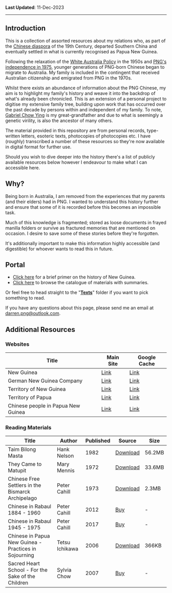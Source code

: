 **Last Updated**: 11-Dec-2023

---

## Introduction

This is a collection of assorted resources about my relations who, as part of the [Chinese diaspora](https://www.unesco.org/en/articles/overseas-chinese-long-history-0) of the 19th Century, departed Southern China and eventually settled in what is currently recognised as Papua New Guinea. 

Following the relaxation of the [White Australia Policy](https://www.nma.gov.au/defining-moments/resources/white-australia-policy#:~:text=On%2023%20December%201901%20the,non%2DBritish%20migration%20to%20Australia.) in the 1950s and [PNG's independence in 1975](https://www.naa.gov.au/help-your-research/fact-sheets/independence-papua-new-guinea), younger generations of PNG-born Chinese began to migrate to Australia. My family is included in the contingent that received Australian citizenship and emigrated from PNG in the 1970s.

Whilst there exists an abundance of information about the PNG Chinese, my aim is to highlight my family's history and weave it into the backdrop of what's already been chronicled. This is an extension of a personal project to digitise my extensive family tree, building upon work that has occurred over the past decade by persons within and independent of my family. To note, [Gabriel Chow Ying](https://github.com/darrenpng/png-resources/blob/main/texts/Correspondence%20to%20Pacific%20Administration.md) is my great-grandfather and due to what is seemingly a genetic virility, is also the ancestor of many others.

The material provided in this repository are from personal records, type-written letters, esoteric texts, photocopies of photocopies etc. I have (roughly) transcribed a number of these resources so they're now available in digital format for further use. 

Should you wish to dive deeper into the history there's a list of publicly available resources below however I endeavour to make what I can accessible here.


## Why?

Being born in Australia, I am removed from the experiences that my parents (and their elders) had in PNG. I wanted to understand this history further and ensure that some of it is recorded before this becomes an impossible task.

Much of this knowledge is fragmented; stored as loose documents in frayed manilla folders or survive as fractured memories that are mentioned on occasion. I desire to save some of these stories before they're forgotten. 

It's additionally important to make this information highly accessible (and digestible) for whoever wants to read this in future.

## Portal

- [Click here](https://github.com/darrenpng/png-resources/blob/main/history.md) for a brief primer on the history of New Guinea.
- [Click here](https://github.com/darrenpng/png-resources/blob/main/catalogue.md) to browse the catalogue of materials with summaries.

Or feel free to head straight to the "**[Texts](https://github.com/darrenpng/png-resources/tree/main/texts)**" folder if you want to pick something to read. 

If you have any questions about this page, please send me an email at darren.png@outlook.com.

## Additional Resources

### Websites

| Title                              | Main Site                                                       | Google Cache                                                                                                                                |
| ---------------------------------- | --------------------------------------------------------------- | ------------------------------------------------------------------------------------------------------------------------------------------- |
| New Guinea                         | [Link](https://www.britannica.com/place/New-Guinea)             | [Link](https://webcache.googleusercontent.com/search?q=cache:https://www.britannica.com/place/New-Guinea&sca_esv=589705956&strip=1&vwsrc=0) |
| German New Guinea Company          | [Link](https://en.wikipedia.org/wiki/German_New_Guinea_Company) | [Link](https://webcache.googleusercontent.com/search?q=cache:https://en.wikipedia.org/wiki/German_New_Guinea_Company)                       |
| Territory of New Guinea            | [Link](https://en.wikipedia.org/wiki/Territory_of_New_Guinea)   | [Link](https://webcache.googleusercontent.com/search?q=cache:https://en.wikipedia.org/wiki/Territory_of_New_Guinea)                         |
| Territory of Papua                 | [Link](https://en.wikipedia.org/wiki/Territory_of_Papua)        | [Link](https://webcache.googleusercontent.com/search?q=cache:https://en.wikipedia.org/wiki/Territory_of_Papua)                              |
| Chinese people in Papua New Guinea | [Link](https://en.wikipedia.org/wiki/Chinese_people_in_Papua_New_Guinea)                                                        | [Link](https://webcache.googleusercontent.com/search?q=cache:https://en.wikipedia.org/wiki/Chinese_people_in_Papua_New_Guinea)              |

### Reading Materials

| Title                                                 | Author         | Published | Source                                                                                         | Size   |
| ----------------------------------------------------- | -------------- | --------- | ---------------------------------------------------------------------------------------------- | ------ |
| Taim Bilong Masta                                     | Hank Nelson    | 1982      | [Download](https://1drv.ms/b/s!AvQ55TzuN2kjuz3pc7WTR0xnUOxw)                                   | 56.2MB |
| They Came to Matupit                                  | Mary Mennis    | 1972      | [Download](https://1drv.ms/b/s!AvQ55TzuN2kjoTWFGeVpltHBgOi7)                                   | 33.6MB |
| Chinese Free Settlers in the Bismarck Archipelago     | Peter Cahill   | 1973      | [Download](https://1drv.ms/b/s!AvQ55TzuN2kjoTSCVGvB0EPfTNwU)                                   | 2.3MB  |
| Chinese in Rabaul 1884 - 1960                         | Peter Cahill   | 2012      | [Buy](https://www.copyright.net.au/1/home/needed-but-not-wanted-chinese-in-rabaul)             | -      |
| Chinese in Rabaul 1945 - 1975                         | Peter Cahill   | 2017      | [Buy](https://www.copyright.net.au/1/home/same-same-but-different-chinese-in-rabaul-1945-1975) | -      |
| Chinese in Papua New Guinea - Practices in Sojourning | Tetsu Ichikawa | 2006      | [Download](https://1drv.ms/b/s!AvQ55TzuN2kjuxTBMboUSO5A3tt-?e=RKrZMu)                          | 366KB  |
| Sacred Heart School - For the Sake of the Children    | Sylvia Chow    | 2007      | [Buy](https://catalogue.nla.gov.au/catalog/3993323)                                            | -      |
